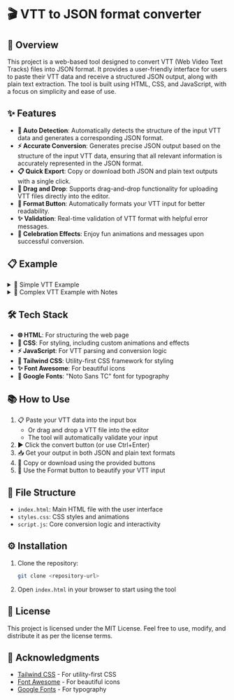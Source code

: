 # 🎬 VTT to JSON format converter

## 📝 Overview
This project is a web-based tool designed to convert VTT (Web Video Text Tracks) files into JSON format. It provides a user-friendly interface for users to paste their VTT data and receive a structured JSON output, along with plain text extraction. The tool is built using HTML, CSS, and JavaScript, with a focus on simplicity and ease of use.

## ✨ Features
- **🎯 Auto Detection**: Automatically detects the structure of the input VTT data and generates a corresponding JSON format.
- **⚡ Accurate Conversion**: Generates precise JSON output based on the structure of the input VTT data, ensuring that all relevant information is accurately represented in the JSON format.
- **📋 Quick Export**: Copy or download both JSON and plain text outputs with a single click.
- **🎯 Drag and Drop**: Supports drag-and-drop functionality for uploading VTT files directly into the editor.
- **🎨 Format Button**: Automatically formats your VTT input for better readability.
- **✨ Validation**: Real-time validation of VTT format with helpful error messages.
- **🎉 Celebration Effects**: Enjoy fun animations and messages upon successful conversion.

## 📋 Example
<details>
<summary>📝 Simple VTT Example</summary>

### Input VTT Data
```
WEBVTT
1
00:00:00.000 --> 00:00:05.000
This is a sample subtitle line.
2
00:00:05.000 --> 00:00:10.000
This is another sample subtitle line.
```

### Output JSON Format
```json
{
  "subtitles": [
    {
      "id": 1,
      "start": "00:00:00.000",
      "end": "00:00:05.000",
      "text": "This is a sample subtitle line."
    },
    {
      "id": 2,
      "start": "00:00:05.000",
      "end": "00:00:10.000",
      "text": "This is another sample subtitle line."
    }
  ]
}
```
</details>

<details>
<summary>📝 Complex VTT Example with Notes</summary>

### Input VTT Data
```
WEBVTT

NOTE language:en-US

NOTE Confidence: 0.9537643790245056

00:00:00.960 --> 00:00:05.053
Hi everyone, welcome to today's live time-travel cooking class, where the past

NOTE Confidence: 0.9537643790245056

00:00:05.108 --> 00:00:08.759
meets the future... and your soufflé decides its own destiny.
```

### Output JSON Data
```json
{
  "subtitles": [
    {
      "id": 1,
      "start": "00:00:00.960",
      "end": "00:00:05.053",
      "text": "Hi everyone, welcome to today's live time-travel cooking class, where the past"
    },
    {
      "id": 2,
      "start": "00:00:05.108",
      "end": "00:00:08.759",
      "text": "meets the future... and your soufflé decides its own destiny."
    }
  ]
}
```
</details>

## 🛠️ Tech Stack
- **🌐 HTML**: For structuring the web page
- **🎨 CSS**: For styling, including custom animations and effects
- **⚡ JavaScript**: For VTT parsing and conversion logic
- **🎯 Tailwind CSS**: Utility-first CSS framework for styling
- **✨ Font Awesome**: For beautiful icons
- **📝 Google Fonts**: "Noto Sans TC" font for typography

## 📚 How to Use
1. 📋 Paste your VTT data into the input box
   - Or drag and drop a VTT file into the editor
   - The tool will automatically validate your input
2. ▶️ Click the convert button (or use Ctrl+Enter)
3. 📥 Get your output in both JSON and plain text formats
4. 💾 Copy or download using the provided buttons
5. 🎨 Use the Format button to beautify your VTT input

## 📁 File Structure
- `index.html`: Main HTML file with the user interface
- `styles.css`: CSS styles and animations
- `script.js`: Core conversion logic and interactivity

## ⚙️ Installation
1. Clone the repository:
   ```bash
   git clone <repository-url>
   ```
2. Open `index.html` in your browser to start using the tool

## 📄 License
This project is licensed under the MIT License. Feel free to use, modify, and distribute it as per the license terms.

## 🙏 Acknowledgments
- [Tailwind CSS](https://tailwindcss.com/) - For utility-first CSS
- [Font Awesome](https://fontawesome.com/) - For beautiful icons
- [Google Fonts](https://fonts.google.com/) - For typography
